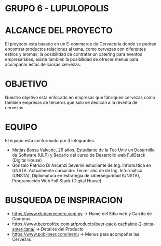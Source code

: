 # GRUPO 6 - LUPULOPOLIS

# ALCANCE DEL PROYECTO
El proyecto esta basado en un E-commerce de Cerveceria donde se podran encontrar productos relaciones al tema, como cervezas con diferentes estilos y aromas, la posibilidad de contratar un catering para eventos empresariales, existe tambien la posibilidad de ofrecer menus para acompañar estas deliciosas cervezas.

# OBJETIVO
Nuestro objetivo esta enfocado en empresas que fabriquen cervezas como tambien empresas de terceros que solo se dedican a la reventa de cervezas.

# EQUIPO
El equipo esta conformado por 3 integrantes.
* Matias Bossa Valvede, 26 años, Estudiante de la Tec Univ en Desarrollo de Software (ULP) y Becario del curso de Desarrollo web FullStack (Digital House)
* Gonzalo Patricio Di Ascenzi Severini estudiante de Ing. Informática en UNSTA. Actualmente cursando:
Tercer año de de Ing. Informática (UNSTA),
Diplomatura en estrategia de ciberseguridad (UNSTA),
Programación Web Full Stack (Digital House)

# BUSQUEDA DE INSPIRACION

* https://www.clubcervecero.com.py -> Home del Sitio web y Carrito de Compras
* https://www.beercoffee.com.ar/producto/beer-pack-cachalote-2-pinta-americana/ -> Detalles del Producto
* https://www.pub-beer.com/menu -> Menus para acompañar las Cervezas
